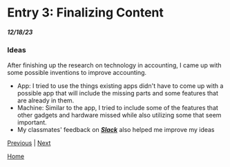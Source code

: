 # Entry 3: Finalizing Content
##### 12/18/23

### Ideas
After finishing up the research on technology in accounting, I came up with some possible inventions to improve accounting. 
* App: I tried to use the things existing apps didn't have to come up with a possible app that will include the missing parts and some features that are already in them.
* Machine: Similar to the app, I tried to include some of the features that other gadgets and hardware missed while also utilizing some that seem important.
* My classmates' feedback on ***[Slack](https://slack.com)*** also helped me improve my ideas 












[Previous](entry02.md) | [Next](entry04.md)

[Home](../README.md)
